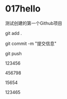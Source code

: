# 017hello
测试创建的第一个Github项目



git add .

git commit -m "提交信息"

git push

 

123456

456798

15654

123465
